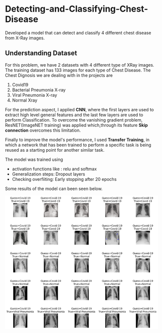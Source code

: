 # Detecting-and-Classifying-Chest-Disease
Developed a model that can detect and classify 4 different chest disease from X-Ray images. 

## Understanding Dataset
For this problem, we have 2 datasets with 4 different type of XRay images. The training dataset has 133 images for each type of Chest Disease.
The Chest Dignosis we are dealing with in the projects are
1. Covid19
2. Bacterial Pneumonia X-ray
3. Viral Pneumonia X-ray
4. Normal Xray

For the prediction aspect, I applied **CNN**, where the first layers are used to extract high level general features and the last few layers are used to perform Classification. To overcome the vanishing gradient problem, ResNET(ImageNET training) was applied which,through its feature **Skip connection** overcomes this limitation. 

Finally to improve the model's performance, I used **Transfer Training**, in which a network that has been trained to perform a specific task is being reused as a starting point for another similar task.

The model was trained using 
- activation functions like : relu and softmax
- Generalization steps: Dropout layers
- Checking overfiiting: Early stopping after 20 epochs

Some results of the model can been seen below.

![Predicting Chest Disease](https://github.com/aeshna25/Detecting-and-Classifying-Chest-Disease/blob/main/Data/healthcare.png)
